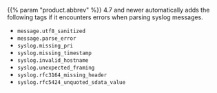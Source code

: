 ---
---
<!-- This file is under the copyright of Axoflow, and licensed under Apache License 2.0, except for using the Axoflow and AxoSyslog trademarks. -->

{{% param "product.abbrev" %}} 4.7 and newer automatically adds the following tags if it encounters errors when parsing syslog messages.

- `message.utf8_sanitized`
- `message.parse_error`
- `syslog.missing_pri`
- `syslog.missing_timestamp`
- `syslog.invalid_hostname`
- `syslog.unexpected_framing`
- `syslog.rfc3164_missing_header`
- `syslog.rfc5424_unquoted_sdata_value`
